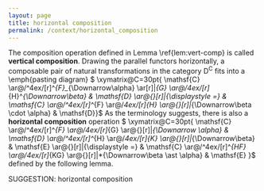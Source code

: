 ```yaml
---
layout: page
title: horizontal composition
permalink: /context/horizontal_composition
---
```

The composition operation defined in Lemma \ref{lem:vert-comp} is called **vertical composition**. Drawing the parallel functors horizontally, a composable pair of natural transformations in the category $\mathsf{D}^\mathsf{C}$ fits into a \emph{pasting diagram}
$ \xymatrix@C=30pt{ \mathsf{C} \ar@/^4ex/[r]^*{F}_*{\Downarrow\alpha} \ar[r]|*{G} \ar@/_4ex/[r]_*{H}^*{\Downarrow\beta} & \mathsf{D} \ar@{}[r]|{\displaystyle =} & \mathsf{C} \ar@/^4ex/[r]^*{F} \ar@/_4ex/[r]_*{H} \ar@{}[r]|*{\Downarrow\beta \cdot \alpha} & \mathsf{D}}$
As the terminology suggests, there is also a **horizontal composition** operation
$ \xymatrix@C=30pt{ \mathsf{C} \ar@/^4ex/[r]^*{F} \ar@/_4ex/[r]_*{G} \ar@{}[r]|*{\Downarrow \alpha} & \mathsf{D} \ar@/^4ex/[r]^*{H} \ar@/_4ex/[r]_*{K} \ar@{}[r]|*{\Downarrow\beta} & \mathsf{E}  \ar@{}[r]|{\displaystyle =} &  \mathsf{C} \ar@/^4ex/[r]^*{HF} \ar@/_4ex/[r]_*{KG} \ar@{}[r]|*{\Downarrow\beta \ast \alpha} & \mathsf{E}   }$
  defined by the following lemma.

SUGGESTION: horizontal composition